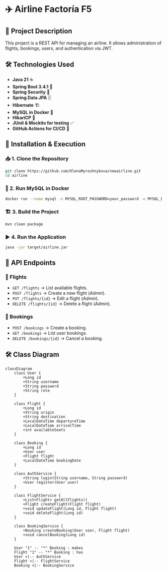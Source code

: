 # ✈️ Airline Factoría F5

## 📌 Project Description
This project is a REST API for managing an airline. It allows administration of flights, bookings, users, and authentication via JWT.

## 🛠️ Technologies Used
- **Java 21** ☕
- **Spring Boot 3.4.1** 🌱
- **Spring Security** 🔐
- **Spring Data JPA** 🗄️
- **Hibernate** 🏗️
- **MySQL in Docker** 🐬
- **HikariCP** 🚀
- **JUnit & Mockito for testing** ✅
- **GitHub Actions for CI/CD** 🤖

## 🚀 Installation & Execution
### 📥 1. Clone the Repository
```bash
git clone https://github.com/OlenaMyroshnykova/newairline.git
cd airline
```

### 🐳 2. Run MySQL in Docker
```bash
docker run --name mysql -e MYSQL_ROOT_PASSWORD=your_password -e MYSQL_DATABASE=airline_db -p 3306:3306 -d mysql:8
```

### 🏗️ 3. Build the Project
```bash
mvn clean package
```

### ▶️ 4. Run the Application
```bash
java -jar target/airline.jar
```

## 📡 API Endpoints
### 🛫 Flights
- `GET /flights` → List available flights.
- `POST /flights` → Create a new flight (*Admin*).
- `PUT /flights/{id}` → Edit a flight (*Admin*).
- `DELETE /flights/{id}` → Delete a flight (*Admin*).

### 🎫 Bookings
- `POST /bookings` → Create a booking.
- `GET /bookings` → List user bookings.
- `DELETE /bookings/{id}` → Cancel a booking.

## 🛠️ Class Diagram
```mermaid
classDiagram
    class User {
        +Long id
        +String username
        +String password
        +String role
    }

    class Flight {
        +Long id
        +String origin
        +String destination
        +LocalDateTime departureTime
        +LocalDateTime arrivalTime
        +int availableSeats
    }

    class Booking {
        +Long id
        +User user
        +Flight flight
        +LocalDateTime bookingDate
    }

    class AuthService {
        +String login(String username, String password)
        +User register(User user)
    }

    class FlightService {
        +List<Flight> getAllFlights()
        +Flight createFlight(Flight flight)
        +void updateFlight(Long id, Flight flight)
        +void deleteFlight(Long id)
    }

    class BookingService {
        +Booking createBooking(User user, Flight flight)
        +void cancelBooking(Long id)
    }

    User "1" -- "*" Booking : makes
    Flight "1" -- "*" Booking : has
    User <|-- AuthService
    Flight <|-- FlightService
    Booking <|-- BookingService
```




